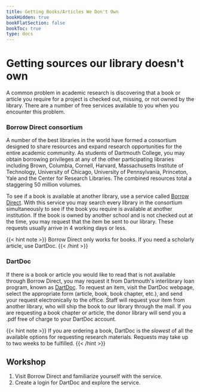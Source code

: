 ```yaml
---
title: Getting Books/Articles We Don't Own
bookHidden: true
bookFlatSection: false
bookToc: true
type: docs
---
```



# Getting sources our library doesn't own

A common problem in academic research is discovering that a book or
article you require for a project is checked out, missing, or not owned
by the library. There are a number of free services available to you
when you encounter this problem.

### Borrow Direct consortium

A number of the best libraries in the world have formed a consortium
designed to share resources and expand research opportunities for the
entire academic community. As students of Dartmouth College, you may
obtain borrowing privileges at any of the other participating libraries
including Brown, Columbia, Cornell, Harvard, Massachusetts Institute of
Technology, University of Chicago, University of Pennsylvania,
Princeton, Yale and the Center for Research Libraries. The combined
resources total a staggering 50 million volumes.

To see if a book is available at another library, use a service called
[Borrow Direct](http://www.dartmouth.edu/~library/res-share/borrowdirect/). With
this service you may search every library in the consortium
simultaneously to see if the book you require is available at another
institution. If the book is owned by another school and is not checked
out at the time, you may request that the item be sent to our library.
These requests usually arrive in 4 working days or less.

{{< hint note >}}
[<i class="fas fa-circle"></i>]() Borrow Direct only works for books. If you need a scholarly article, use DartDoc.
{{< /hint >}}


### DartDoc

If there is a book or article you would like to read that is not
available through Borrow Direct, you may request it from Dartmouth's
interlibrary loan program, known as [DartDoc](https://dartmouth.illiad.oclc.org/illiad/berry/logon.html). To request an item, visit
the DartDoc webpage, select the appropriate form (article, book, book chapter,
etc.), and send your request electronically to the office. Staff will
request your item from another library, who will ship the book to our
library through the mail. If you are requesting a book chapter or
article, the donor library will send you a .pdf free of charge to your
DartDoc account.

{{< hint note >}}
[<i class="fas fa-circle"></i>]() If you are ordering a book, DartDoc is the *slowest* of all the
available options for requesting research materials. Requests may take
up to two weeks to be fulfilled.
{{< /hint >}}

## Workshop

1. Visit Borrow Direct and familiarize yourself with the service. 
2. Create a login for DartDoc and explore the service. 


